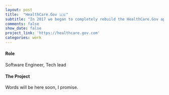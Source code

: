 ```yaml
---
layout: post
title:  "HealthCare.Gov 🇺🇸"
subtitle: "In 2017 we began to completely rebuild the HealthCare.Gov application experience that currently enables 30+ million Americans access to healthcare. Previously, the application was split where 80% of users would use the simplified version of the application that our team maintained, while the rest of users still go through a classic application with poor user experience. We've been working to completely replace the two separate applications entirely, focusing on user-centered design and thinking broadly about how to build better software to improve access to social safety net services."
comments: false
show_date: false
project_link: 'https://healthcare.gov.com'
categories: work
---
```


#### Role
Software Engineer, Tech lead

#### The Project

Words will be here soon, I promise.
